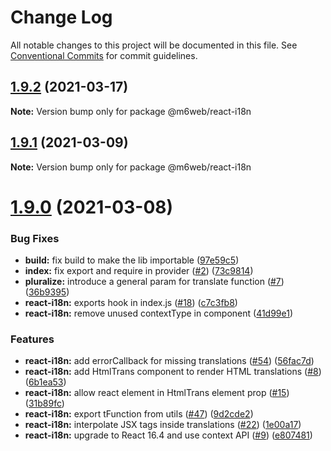# Change Log

All notable changes to this project will be documented in this file.
See [Conventional Commits](https://conventionalcommits.org) for commit guidelines.

## [1.9.2](https://github.com/M6Web/i18n-tools/compare/@m6web/react-i18n@1.9.1...@m6web/react-i18n@1.9.2) (2021-03-17)

**Note:** Version bump only for package @m6web/react-i18n





## [1.9.1](https://github.com/M6Web/i18n-tools/compare/@m6web/react-i18n@1.9.0...@m6web/react-i18n@1.9.1) (2021-03-09)

**Note:** Version bump only for package @m6web/react-i18n





# [1.9.0](https://github.com/M6Web/i18n-tools/compare/@m6web/react-i18n@1.9.0...@m6web/react-i18n@1.9.0) (2021-03-08)


### Bug Fixes

* **build:** fix build to make the lib importable ([97e59c5](https://github.com/M6Web/i18n-tools/commit/97e59c5232444c1ed46d07e676e8032a280e3209))
* **index:** fix export and require in provider ([#2](https://github.com/M6Web/i18n-tools/issues/2)) ([73c9814](https://github.com/M6Web/i18n-tools/commit/73c9814070cf24b6825621ce014efaf9060645a5))
* **pluralize:** introduce a general param for translate function ([#7](https://github.com/M6Web/i18n-tools/issues/7)) ([36b9395](https://github.com/M6Web/i18n-tools/commit/36b9395545618e8f952a7addbb0452b4c9eb09d6))
* **react-i18n:** exports hook in index.js ([#18](https://github.com/M6Web/i18n-tools/issues/18)) ([c7c3fb8](https://github.com/M6Web/i18n-tools/commit/c7c3fb8434da037a43e39c4cbc0b061cd1fd1e15))
* **react-i18n:** remove unused contextType in component ([41d99e1](https://github.com/M6Web/i18n-tools/commit/41d99e17aa7d9692c795af2d373a258a54388178))


### Features

* **react-i18n:** add errorCallback for missing translations ([#54](https://github.com/M6Web/i18n-tools/issues/54)) ([56fac7d](https://github.com/M6Web/i18n-tools/commit/56fac7da38845b8aa4df4d20242b3db411607c9a))
* **react-i18n:** add HtmlTrans component to render HTML translations ([#8](https://github.com/M6Web/i18n-tools/issues/8)) ([6b1ea53](https://github.com/M6Web/i18n-tools/commit/6b1ea53ef503dd3fde7147248f1a6b7cba78f2ac))
* **react-i18n:** allow react element in HtmlTrans element prop ([#15](https://github.com/M6Web/i18n-tools/issues/15)) ([31b89fc](https://github.com/M6Web/i18n-tools/commit/31b89fcb903a7dd46e3da558646a3dd89b534569))
* **react-i18n:** export tFunction from utils ([#47](https://github.com/M6Web/i18n-tools/issues/47)) ([9d2cde2](https://github.com/M6Web/i18n-tools/commit/9d2cde2d73af7522fd09f6dd8225e7d46577cf16))
* **react-i18n:** interpolate JSX tags inside translations ([#22](https://github.com/M6Web/i18n-tools/issues/22)) ([1e00a17](https://github.com/M6Web/i18n-tools/commit/1e00a17066546a262b0c632edb8723e487e1a75e))
* **react-i18n:** upgrade to React 16.4 and use context API ([#9](https://github.com/M6Web/i18n-tools/issues/9)) ([e807481](https://github.com/M6Web/i18n-tools/commit/e807481f8d544c0ccb1d1328e3d1a94afdd929e3))
